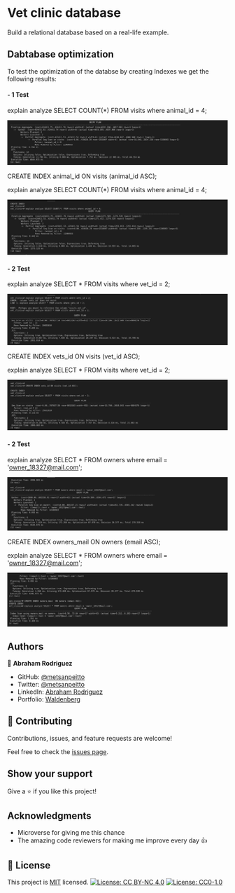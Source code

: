 # Vet clinic database
Build a relational database based on a real-life example.

## Dabtabase optimization

To test the optimization of the databse by creating Indexes we get the following results: 

#### - 1 Test

explain analyze SELECT COUNT(*) FROM visits where animal_id = 4;

![Before Index](./screenshots/dbA1.png)

CREATE INDEX animal_id ON visits (animal_id ASC);

explain analyze SELECT COUNT(*) FROM visits where animal_id = 4;

![After Index](./screenshots/dbA2.png)


#### - 2 Test

explain analyze SELECT * FROM visits where vet_id = 2;

![Before Index](./screenshots/dbB1.png)

CREATE INDEX vets_id ON visits (vet_id ASC);

explain analyze SELECT * FROM visits where vet_id = 2;

![After Index](./screenshots/dbB2.png)

#### - 2 Test

explain analyze SELECT * FROM owners where email = 'owner_18327@mail.com';

![Before Index](./screenshots/dbC1.png)

CREATE INDEX owners_mail  ON owners (email ASC);

explain analyze SELECT * FROM owners where email = 'owner_18327@mail.com';

![After Index](./screenshots/dbC2.png)


## Authors

👤 **Abraham Rodriguez**

- GitHub: [@metsanpeitto](https://github.com/Metsanpeitto)
- Twitter: [@metsanpeitto](https://twitter.com/home)
- LinkedIn: [Abraham Rodriguez](https://www.linkedin.com/in/abraham-rodriguez-3283a319a/)
- Portfolio: [Waldenberg](https://portfolio.waldenberginc.com)

## 🤝 Contributing

Contributions, issues, and feature requests are welcome!

Feel free to check the [issues page](../../issues/).


## Show your support

Give a ⭐️ if you like this project!


## Acknowledgments

- Microverse for giving me this chance
- The amazing code reviewers for making me improve every day :thumbsup:

## 📝 License

This project is [MIT](./MIT.md) licensed.
[![License: CC BY-NC 4.0](https://licensebuttons.net/l/by-nc/4.0/80x15.png)](https://creativecommons.org/licenses/by-nc/4.0/)
[![License: CC0-1.0](https://licensebuttons.net/l/zero/1.0/80x15.png)](http://creativecommons.org/publicdomain/zero/1.0/)
